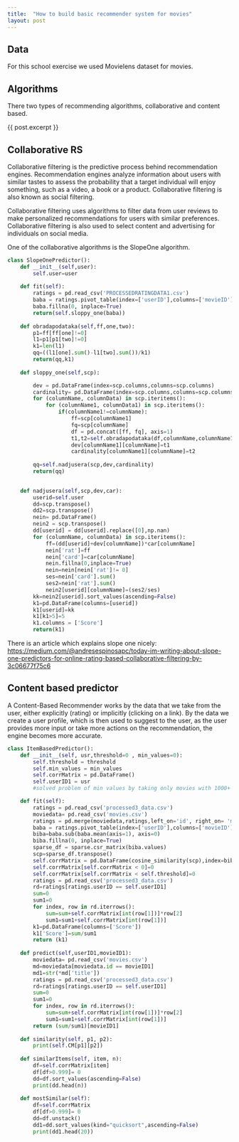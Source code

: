 ```yaml
---
title:  "How to build basic recommender system for movies"
layout: post
---
```



## Data

For this school exercise we used Movielens dataset for movies. 

## Algorithms


There two types of recommending algorithms, collaborative and content based. 

{{ post.excerpt }}


## Collaborative RS

Collaborative filtering is the predictive process behind recommendation engines. Recommendation engines analyze information about users with similar tastes to assess the probability that a target individual will enjoy something, such as a video, a book or a product. Collaborative filtering is also known as social filtering.

Collaborative filtering uses algorithms to filter data from user reviews to make personalized recommendations for users with similar preferences. Collaborative filtering is also used to select content and advertising for individuals on social media.

One of the collaborative algorithms is the SlopeOne algorithm.

```python 
class SlopeOnePredictor():
    def __init__(self,user):
        self.user=user
    
    def fit(self):
        ratings = pd.read_csv('PROCESSEDRATINGDATA1.csv')  
        baba = ratings.pivot_table(index=['userID'],columns=['movieID'],values='rating')
        baba.fillna(0, inplace=True)
        return(self.sloppy_one(baba))
    
    def obradapodataka(self,ff,one,two):
        p1=ff[ff[one]!=0]
        l1=p1[p1[two]!=0]
        k1=len(l1)
        qq=((l1[one].sum()-l1[two].sum())/k1)
        return(qq,k1)
    
    def sloppy_one(self,scp):

        dev = pd.DataFrame(index=scp.columns,columns=scp.columns)
        cardinality= pd.DataFrame(index=scp.columns,columns=scp.columns)
        for (columnName, columnData) in scp.iteritems(): 
            for (columnName1, columnData1) in scp.iteritems(): 
                if(columnName1!=columnName):
                    ff=scp[columnName1]
                    fq=scp[columnName]
                    df = pd.concat([ff, fq], axis=1)
                    t1,t2=self.obradapodataka(df,columnName,columnName1)
                    dev[columnName1][columnName]=t1
                    cardinality[columnName1][columnName]=t2
        
        qq=self.nadjusera(scp,dev,cardinality)
        return(qq)

                              
    def nadjusera(self,scp,dev,car):
        userid=self.user
        dd=scp.transpose()
        dd2=scp.transpose()
        nein= pd.DataFrame()
        nein2 = scp.transpose()
        dd[userid] = dd[userid].replace([0],np.nan)
        for (columnName, columnData) in scp.iteritems(): 
            ff=(dd[userid]+dev[columnName])*car[columnName]
            nein['rat']=ff
            nein['card']=car[columnName]
            nein.fillna(0,inplace=True)
            nein=nein[nein['rat']!= 0]
            ses=nein['card'].sum()
            ses2=nein['rat'].sum()
            nein2[userid][columnName]=(ses2/ses)
        kk=nein2[userid].sort_values(ascending=False)
        k1=pd.DataFrame(columns=[userid])
        k1[userid]=kk
        k1[k1>5]=5
        k1.columns = ['Score']
        return(k1)
```

There is an article which explains slope one nicely: https://medium.com/@andresespinosapc/today-im-writing-about-slope-one-predictors-for-online-rating-based-collaborative-filtering-by-3c06677f75c6












## Content based predictor

A Content-Based Recommender works by the data that we take from the user, either explicitly (rating) or implicitly (clicking on a link). By the data we create a user profile, which is then used to suggest to the user, as the user provides more input or take more actions on the recommendation, the engine becomes more accurate.


```python 
class ItemBasedPredictor():
    def __init__(self, usr,threshold=0 , min_values=0):
        self.threshold = threshold
        self.min_values = min_values
        self.corrMatrix = pd.DataFrame()
        self.userID1 = usr
        #solved problem of min values by taking only movies with 1000+ reviews so it doesn't take forever to run

    def fit(self):
        ratings = pd.read_csv('processed3_data.csv')
        moviedata= pd.read_csv('movies.csv')
        ratings = pd.merge(moviedata,ratings,left_on='id', right_on= 'movieID')
        baba = ratings.pivot_table(index=['userID'],columns=['movieID'],values='rating')
        biba=baba.sub(baba.mean(axis=1), axis=0)
        biba.fillna(0, inplace=True)
        sparse_df = sparse.csr_matrix(biba.values)
        scp=sparse_df.transpose()
        self.corrMatrix = pd.DataFrame(cosine_similarity(scp),index=biba.columns,columns=biba.columns)
        self.corrMatrix[self.corrMatrix < 0]=0
        self.corrMatrix[self.corrMatrix < self.threshold]=0
        ratings = pd.read_csv('processed3_data.csv')
        rd=ratings[ratings.userID == self.userID1]
        sum=0
        sum1=0
        for index, row in rd.iterrows():
            sum=sum+self.corrMatrix[int(row[1])]*row[2]
            sum1=sum1+self.corrMatrix[int(row[1])]
        k1=pd.DataFrame(columns=['Score'])
        k1['Score']=sum/sum1
        return (k1)
        
    def predict(self,userID1,movieID1):
        moviedata= pd.read_csv('movies.csv')
        md=moviedata[moviedata.id == movieID1]
        md1=str(*md['title'])
        ratings = pd.read_csv('processed3_data.csv')
        rd=ratings[ratings.userID == self.userID1]
        sum=0
        sum1=0
        for index, row in rd.iterrows():
            sum=sum+self.corrMatrix[int(row[1])]*row[2]
            sum1=sum1+self.corrMatrix[int(row[1])]
        return (sum/sum1)[movieID1]
        
    def similarity(self, p1, p2):
        print(self.CM[p1][p2])
    
    def similarItems(self, item, n):
        df=self.corrMatrix[item]
        df[df>0.999]= 0
        dd=df.sort_values(ascending=False)
        print(dd.head(n))
    
    def mostSimilar(self):
        df=self.corrMatrix
        df[df>0.999]= 0
        dd=df.unstack()
        dd1=dd.sort_values(kind="quicksort",ascending=False)
        print(dd1.head(20))
```



